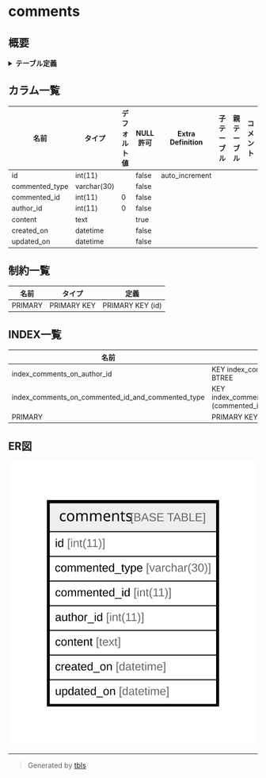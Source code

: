 # comments

## 概要

<details>
<summary><strong>テーブル定義</strong></summary>

```sql
CREATE TABLE `comments` (
  `id` int(11) NOT NULL AUTO_INCREMENT,
  `commented_type` varchar(30) NOT NULL DEFAULT '',
  `commented_id` int(11) NOT NULL DEFAULT '0',
  `author_id` int(11) NOT NULL DEFAULT '0',
  `content` text,
  `created_on` datetime NOT NULL,
  `updated_on` datetime NOT NULL,
  PRIMARY KEY (`id`),
  KEY `index_comments_on_commented_id_and_commented_type` (`commented_id`,`commented_type`),
  KEY `index_comments_on_author_id` (`author_id`)
) ENGINE=InnoDB DEFAULT CHARSET=utf8
```

</details>

## カラム一覧

| 名前             | タイプ         | デフォルト値       | NULL許可   | Extra Definition | 子テーブル      | 親テーブル      | コメント     |
| -------------- | ----------- | ------------ | -------- | ---------------- | ---------- | ---------- | -------- |
| id             | int(11)     |              | false    | auto_increment   |            |            |          |
| commented_type | varchar(30) |              | false    |                  |            |            |          |
| commented_id   | int(11)     | 0            | false    |                  |            |            |          |
| author_id      | int(11)     | 0            | false    |                  |            |            |          |
| content        | text        |              | true     |                  |            |            |          |
| created_on     | datetime    |              | false    |                  |            |            |          |
| updated_on     | datetime    |              | false    |                  |            |            |          |

## 制約一覧

| 名前      | タイプ         | 定義               |
| ------- | ----------- | ---------------- |
| PRIMARY | PRIMARY KEY | PRIMARY KEY (id) |

## INDEX一覧

| 名前                                                | 定義                                                                                               |
| ------------------------------------------------- | ------------------------------------------------------------------------------------------------ |
| index_comments_on_author_id                       | KEY index_comments_on_author_id (author_id) USING BTREE                                          |
| index_comments_on_commented_id_and_commented_type | KEY index_comments_on_commented_id_and_commented_type (commented_id, commented_type) USING BTREE |
| PRIMARY                                           | PRIMARY KEY (id) USING BTREE                                                                     |

## ER図

![er](comments.svg)

---

> Generated by [tbls](https://github.com/k1LoW/tbls)
